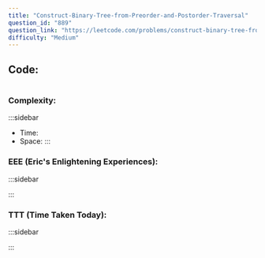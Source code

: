 ```yaml
---
title: "Construct-Binary-Tree-from-Preorder-and-Postorder-Traversal"
question_id: "889"
question_link: "https://leetcode.com/problems/construct-binary-tree-from-preorder-and-postorder-traversal/"
difficulty: "Medium"
---
```


## Code<span>:</span>

```{.cpp}

```

### Complexity<span>:</span>

:::sidebar
- Time:
- Space:
:::

### EEE (Eric's Enlightening Experiences)<span>:</span>

:::sidebar

:::

### TTT (Time Taken Today)<span>:</span>

:::sidebar

:::
